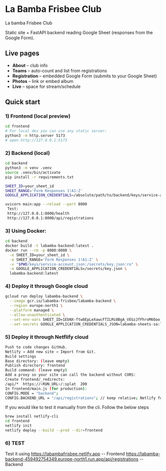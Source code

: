 # La Bamba Frisbee Club
La bamba Frisbee Club

Static site + FastAPI backend reading Google Sheet (responses from the Google Form).

## Live pages
- **About** – club info
- **Teams** – auto-count and list from registrations
- **Registration** – embedded Google Form (submits to your Google Sheet)
- **Photos** – link or embed album
- **Live** – space for stream/schedule

## Quick start

### 1) Frontend (local preview)
```bash
cd frontend
# For local dev you can use any static server:
python3 -m http.server 5173
# open http://127.0.0.1:5173
```

### 2) Backend (local)
```bash
cd backend
python3 -m venv .venv
source .venv/bin/activate
pip install -r requirements.txt

SHEET_ID=your_sheet_id
SHEET_RANGE='Form Responses 1!A1:Z'
GOOGLE_APPLICATION_CREDENTIALS=/absolute/path/to/backend/keys/service-account.json

uvicorn main:app --reload --port 8000
 Test:
 http://127.0.0.1:8000/health
 http://127.0.0.1:8000/api/registrations
```

### 3) Using Docker:
````bash
cd backend
docker build -t labamba-backend:latest .
docker run --rm -p 8080:8080 \
  -e SHEET_ID=your_sheet_id \
  -e SHEET_RANGE='Form Responses 1!A1:Z' \
  -v "$PWD/keys/service-account.json:/secrets/key.json:ro" \
  -e GOOGLE_APPLICATION_CREDENTIALS=/secrets/key.json \
  labamba-backend:latest
````
### 4) Deploy it through Google cloud
```bash
gcloud run deploy labamba-backend \
  --image gcr.io/labamba-frisbee/labamba-backend \
  --region europe-north1 \
  --platform managed \
  --allow-unauthenticated \
  --set-env-vars SHEET_ID=1EbNX-ftw8EpLeXawcFTILMiOBgA_VEGzJfFhroM6Oao,SHEET_RANGE='Form Responses 1!A1:Z' \
  --set-secrets GOOGLE_APPLICATION_CREDENTIALS_JSON=labamba-sheets-sa:latest
```
### 5) Deploy it through Netflify cloud
```bash
Push to code changes GitHub.
Netlify → Add new site → Import from Git.
Build settings
Base directory: (leave empty)
Publish directory: frontend
Build command: (leave empty)
Add a proxy so your site can call the backend without CORS:
Create frontend/_redirects:
/api/*  https://<RUN_URL>/:splat  200
In frontend/main.js (for production):
CONFIG.MODE = "backend";
CONFIG.BACKEND_URL = "/api/registrations"; // keep relative; Netlify forwards it.
```

If you would like to test it manually from the cli. Follow the below steps
```bash
brew install netlify-cli
cd frontend
netlify init
netlify deploy --build --prod --dir=frontend

```

### 6) TEST
Test it using 
https://labambafrisbee.netlify.app -- Frontend
https://labamba-backend-459492754349.europe-north1.run.app/api/registrations -- Backend
